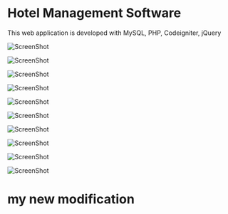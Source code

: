 Hotel Management Software
===============

This web application is developed with MySQL, PHP, Codeigniter, jQuery

![ScreenShot](https://raw.githubusercontent.com/tugbadogan/hotelmanagement/master/screenshots/8.png)

![ScreenShot](https://raw.githubusercontent.com/tugbadogan/hotelmanagement/master/screenshots/4.png)

![ScreenShot](https://raw.githubusercontent.com/tugbadogan/hotelmanagement/master/screenshots/5.png)

![ScreenShot](https://raw.githubusercontent.com/tugbadogan/hotelmanagement/master/screenshots/6.png)

![ScreenShot](https://raw.githubusercontent.com/tugbadogan/hotelmanagement/master/screenshots/1.png)

![ScreenShot](https://raw.githubusercontent.com/tugbadogan/hotelmanagement/master/screenshots/9.png)

![ScreenShot](https://raw.githubusercontent.com/tugbadogan/hotelmanagement/master/screenshots/10.png)

![ScreenShot](https://raw.githubusercontent.com/tugbadogan/hotelmanagement/master/screenshots/3.png)

![ScreenShot](https://raw.githubusercontent.com/tugbadogan/hotelmanagement/master/screenshots/2.png)

![ScreenShot](https://raw.githubusercontent.com/tugbadogan/hotelmanagement/master/screenshots/7.png)


# my new modification
